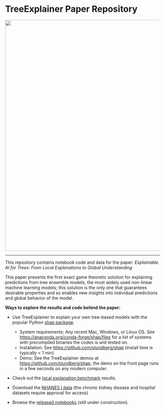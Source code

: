 # TreeExplainer Paper Repository

<p align="center">
  <img src="https://raw.githubusercontent.com/suinleelab/treeexplainer/master/images/overview_header.png" width="750" />
</p>

---

This repository contains notebook code and data for the paper: *Explainable AI for Trees: From Local Explanations to Global Understanding*

This paper presents the first exact game theoretic solution for explaining predictions from tree ensemble models, the most widely used non-linear machine learning models; this solution is the only one that guarantees desirable properties and so enables new insights into individual predictions and global behavior of the model.

**Ways to explore the results and code behind the paper:**
- Use TreeExplainer to explain your own tree-based models with the popular Python [shap package](https://github.com/slundberg/shap).
    *  System requirements: Any recent Mac, Windows, or Linux OS. See https://anaconda.org/conda-forge/shap/files for a list of systems with precompiled binaries the codes is unit tested on.
    * Installation: See https://github.com/slundberg/shap (install time is typically < 1 min)
    * Demo: See the TreeExplainer demos at https://github.com/slundberg/shap, the demo on the front page runs in a few seconds on any modern computer.

- Check out the [local explanation benchmark](https://suinleelab.github.io/treeexplainer-study/benchmark/cric/index.html) results.

- Download the [NHANES I data](https://github.com/suinleelab/treeexplainer-study/tree/master/notebooks/mortality) (the chronic kidney disease and hospital datasets require approval for access)

- Browse the [released notebooks](https://github.com/suinleelab/treeexplainer-study/tree/master/notebooks) (still under construction).
